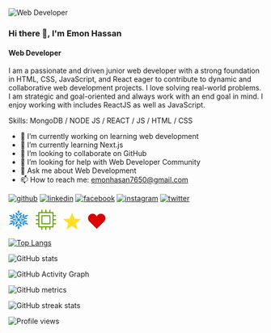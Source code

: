 ![Web Developer ](https://pbs.twimg.com/profile_banners/1668303331587137536/1686594255/1080x360)
### Hi there 👋, I'm Emon Hassan
#### Web Developer 

I am a passionate and driven junior web developer with a strong foundation in HTML, CSS, JavaScript, and React eager to contribute to dynamic and collaborative web development projects. I love solving real-world problems. I am strategic and goal-oriented and always work with an end goal in mind. I enjoy working with includes ReactJS as well as JavaScript.

Skills: MongoDB / NODE JS / REACT / JS / HTML / CSS

- 🔭 I’m currently working on learning web development 
- 🌱 I’m currently learning Next.js 
- 👯 I’m looking to collaborate on  GitHub 
- 🤔 I’m looking for help with  Web Developer Community 
- 💬 Ask me about Web Development 
- 📫 How to reach me: emonhasan7650@gmail.com 


[<img src='https://cdn.jsdelivr.net/npm/simple-icons@3.0.1/icons/github.svg' alt='github' height='40'>](https://github.com/emonhassan83)  [<img src='https://cdn.jsdelivr.net/npm/simple-icons@3.0.1/icons/linkedin.svg' alt='linkedin' height='40'>](https://www.linkedin.com/in/emonhassan83/)  [<img src='https://cdn.jsdelivr.net/npm/simple-icons@3.0.1/icons/facebook.svg' alt='facebook' height='40'>](https://www.facebook.com/emonhassan83)  [<img src='https://cdn.jsdelivr.net/npm/simple-icons@3.0.1/icons/instagram.svg' alt='instagram' height='40'>](https://www.instagram.com/emonhassan50/)  [<img src='https://cdn.jsdelivr.net/npm/simple-icons@3.0.1/icons/twitter.svg' alt='twitter' height='40'>](https://twitter.com/emonhasan83)  

<a href='https://archiveprogram.github.com/'><img src='https://raw.githubusercontent.com/acervenky/animated-github-badges/master/assets/acbadge.gif' width='40' height='40'></a> <a href='https://docs.github.com/en/developers'><img src='https://raw.githubusercontent.com/acervenky/animated-github-badges/master/assets/devbadge.gif' width='40' height='40'></a> <a href='https://stars.github.com/'><img src='https://raw.githubusercontent.com/acervenky/animated-github-badges/master/assets/starbadge.gif' width='35' height='35'></a> <a href='https://docs.github.com/en/github/supporting-the-open-source-community-with-github-sponsors'><img src='https://raw.githubusercontent.com/acervenky/animated-github-badges/master/assets/sponsorbadge.gif' width='35' height='35'></a> 

[![Top Langs](https://github-readme-stats.vercel.app/api/top-langs/?username=emonhassan83)](https://github.com/anuraghazra/github-readme-stats)

![GitHub stats](https://github-readme-stats.vercel.app/api?username=emonhassan83&show_icons=true&count_private=true)  

![GitHub Activity Graph](https://activity-graph.herokuapp.com/graph?username=emonhassan83)  

![GitHub metrics](https://metrics.lecoq.io/emonhassan83)  

![GitHub streak stats](https://streak-stats.demolab.com/?user=emonhassan83)  

![Profile views](https://gpvc.arturio.dev/emonhassan83)  
